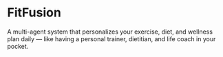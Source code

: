 # FitFusion
A multi-agent system that personalizes your exercise, diet, and wellness plan daily — like having a personal trainer, dietitian, and life coach in your pocket.
